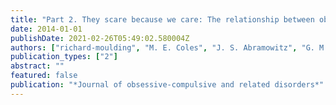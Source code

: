 ```yaml
---
title: "Part 2. They scare because we care: The relationship between obsessive intrusive thoughts and appraisals and control strategies across 15 cities"
date: 2014-01-01
publishDate: 2021-02-26T05:49:02.580004Z
authors: ["richard-moulding", "M. E. Coles", "J. S. Abramowitz", "G. M. Alcolado", "P. Alonso", "A. Belloch"]
publication_types: ["2"]
abstract: ""
featured: false
publication: "*Journal of obsessive-compulsive and related disorders*"
---
```


